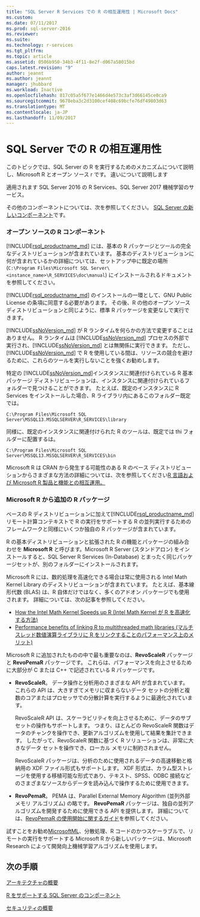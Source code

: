 ```yaml
---
title: "SQL Server R Services での R の相互運用性 | Microsoft Docs"
ms.custom: 
ms.date: 07/11/2017
ms.prod: sql-server-2016
ms.reviewer: 
ms.suite: 
ms.technology: r-services
ms.tgt_pltfrm: 
ms.topic: article
ms.assetid: 0506b950-34b3-4f11-8e2f-d067a58015bd
caps.latest.revision: "9"
author: jeannt
ms.author: jeannt
manager: jhubbard
ms.workload: Inactive
ms.openlocfilehash: 817c05a5f677e1466d4e573c3af3d66145ce0ca9
ms.sourcegitcommit: 9678eba3c2d3100cef408c69bcfe76df49803d63
ms.translationtype: MT
ms.contentlocale: ja-JP
ms.lasthandoff: 11/09/2017
---
```

# <a name="r-interoperability-in-sql-server"></a>SQL Server での R の相互運用性

このトピックでは、SQL Server の R を実行するためのメカニズムについて説明し、Microsoft R とオープン ソース r です。 違いについて説明します

適用されます SQL Server 2016 の R Services、SQL Server 2017 機械学習のサービス。

その他のコンポーネントについては、次を参照してください。 [SQL Server の新しいコンポーネント](../../advanced-analytics/r-services/new-components-in-sql-server-to-support-r.md)です。

### <a name="open-source-r-components"></a>オープン ソースの R コンポーネント

[!INCLUDE[rsql_productname_md](../../includes/rsql-productname-md.md)] には、基本の R パッケージとツールの完全なディストリビューションが含まれています。 基本のディストリビューションに何が含まれているかの詳細については、セットアップ中に既定の場所 (`C:\Program Files\Microsoft SQL Server\<instance_name>\R_SERVICES\doc\manual`) にインストールされるドキュメントを参照してください。

[!INCLUDE[rsql_productname_md](../../includes/rsql-productname-md.md)] のインストールの一環として、GNU Public License の条項に同意する必要があります。 その後、R の他のオープン ソース ディストリビューションと同じように、標準 R パッケージを変更なしで実行できます。

[!INCLUDE[ssNoVersion_md](../../includes/ssnoversion-md.md)] が R ランタイムを何らかの方法で変更することはありません。 R ランタイムは [!INCLUDE[ssNoVersion_md](../../includes/ssnoversion-md.md)] プロセスの外部で実行され、[!INCLUDE[ssNoVersion_md](../../includes/ssnoversion-md.md)] とは無関係に実行できます。 ただし、[!INCLUDE[ssNoVersion_md](../../includes/ssnoversion-md.md)] で R を使用している間は、リソースの競合を避けるために、これらのツールを実行しないことを強くお勧めします。

特定の [!INCLUDE[ssNoVersion_md](../../includes/ssnoversion-md.md)]インスタンスに関連付けられている R 基本パッケージ ディストリビューションは、インスタンスに関連付けられているフォルダーで見つけることができます。 たとえば、既定のインスタンスに R Services をインストールした場合、R ライブラリ内にあるこのフォルダー既定では。

    C:\Program Files\Microsoft SQL Server\MSSQL13.MSSQLSERVER\R_SERVICES\library

同様に、既定のインスタンスに関連付けられた R のツールは、既定では thi フォルダーに配置するは。

    C:\Program Files\Microsoft SQL Server\MSSQL13.MSSQLSERVER\R_SERVICES\bin

Microsoft R は CRAN から発生する可能性のある R のベース ディストリビューションからさまざまな方法の詳細については、次を参照してください[R 言語および Microsoft R 製品と機能との相互運用。](https://docs.microsoft.com/en-us/r-server/what-is-r-server-interoperability)

### <a name="additional-r-packages-from-microsoft-r"></a>Microsoft R から追加の R パッケージ

ベースの R ディストリビューションに加えて[!INCLUDE[rsql_productname_md](../../includes/rsql-productname-md.md)]リモート計算コンテキストで R の実行をサポートする R の並列実行するためのフレームワークと同様にいくつか独自の R パッケージが含まれています。

R の基本ディストリビューションと拡張された R の機能とパッケージの組み合わせを **Microsoft R** と呼びます。Microsoft R Server (スタンドアロン) をインストールすると、SQL Server R Services (In-Database) とまったく同じパッケージセットが、別のフォルダーにインストールされます。

Microsoft R には、数的処理を高速化できる場合は常に使用される Intel Math Kernel Library のディストリビューションが含まれています。 たとえば、基本線形代数 (BLAS) は、R 自体だけではなく、多くのアドオン パッケージでも使用されます。 詳細については、次の記事を参照してください。

+ [How the Intel Math Kernel Speeds up R (Intel Math Kernel が R を高速化する方法)](http://blog.revolutionanalytics.com/2014/10/revolution-r-open-mkl.html)
+ [Performance benefits of linking R to multithreaded math libraries (マルチ スレッド数値演算ライブラリに R をリンクすることのパフォーマンス上のメリット)](http://blog.revolutionanalytics.com/2010/06/performance-benefits-of-multithreaded-r.html)

Microsoft R に追加されたものの中で最も重要なのは、**RevoScaleR** パッケージと **RevoPemaR** パッケージです。 これらは、パフォーマンスを向上させるために大部分が C または C++ で記述されている R パッケージです。

+ **RevoScaleR**。 データ操作と分析用のさまざまな API が含まれています。 これらの API は、大きすぎてメモリに収まらないデータ セットの分析と複数のコアまたはプロセッサでの分散計算を実行するように最適化されています。

   RevoScaleR API は、スケーラビリティを向上させるために、データのサブセットの操作もサポートします。 つまり、ほとんどの RevoScaleR 関数はデータのチャンクを操作でき、更新アルゴリズムを使用して結果を集計できます。 したがって、RevoScaleR 関数に基づく R ソリューションは、非常に大きなデータ セットを操作でき、ローカル メモリに制約されません。

  RevoScaleR パッケージは、分析のために使用されるデータの高速移動と格納用の XDF ファイル形式もサポートします。 XDF 形式は、カラム型ストレージを使用する移植可能な形式であり、テキスト、SPSS、ODBC 接続などのさまざまなソースからデータを読み込んで操作するために使用できます。 

+ **RevoPemaR**。 PEMA は、Parallel External Memory Algorithm (並列外部メモリ アルゴリズム) の略です。 **RevoPemaR** パッケージは、独自の並列アルゴリズムを開発するために使用できる API を提供します。 詳細については、[RevoPemaR の使用開始に関するガイド](https://docs.microsoft.com/r-server/r/how-to-developer-pemar)を参照してください。

試すことをお勧め[MicrosoftML](https://docs.microsoft.com/r-server/r/concept-what-is-the-microsoftml-package)、分散処理、R コードのかつスケーラブルで、リモートの実行をサポートする Microsoft R から新しいパッケージは、Microsoft Research によって開発向上機械学習アルゴリズムを使用します。

## <a name="next-steps"></a>次の手順

[アーキテクチャの概要](../../advanced-analytics/r/architecture-overview-sql-server-r.md)

[R をサポートする SQL Server のコンポーネント](../../advanced-analytics/r/new-components-in-sql-server-to-support-r.md)

[セキュリティの概要](../../advanced-analytics/r/security-overview-sql-server-r.md)

